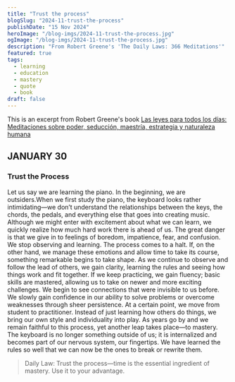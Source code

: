 ```yaml
---
title: "Trust the process"
blogSlug: "2024-11-trust-the-process"
publishDate: "15 Nov 2024"
heroImage: "/blog-imgs/2024-11-trust-the-process.jpg"
ogImage: "/blog-imgs/2024-11-trust-the-process.jpg"
description: "From Robert Greene's 'The Daily Laws: 366 Meditations'"
featured: true
tags:
  - learning
  - education
  - mastery
  - quote
  - book
draft: false
---
```


This is an excerpt from Robert Greene's book [Las leyes para todos los días: Meditaciones sobre poder, seducción, maestría, estrategia y naturaleza humana](https://www.goodreads.com/book/show/63853650-las-leyes-para-todos-los-d-as)

## JANUARY 30

### Trust the Process

Let us say we are learning the piano. In the beginning, we are outsiders.When we first study the piano, the keyboard looks rather intimidating—we don’t understand the relationships between the keys, the chords, the pedals, and everything else that goes into creating music. Although we might enter with excitement about what we can learn, we quickly realize how much hard work there is ahead of us. The great danger is that we give in to feelings of boredom, impatience, fear, and confusion. We stop observing and learning. The process comes to a halt. If, on the other hand, we manage these emotions and allow time to take its course, something remarkable begins to take shape. As we continue to observe and follow the lead of others, we gain clarity, learning the rules and seeing how things work and fit together. If we keep practicing, we gain fluency; basic skills are mastered, allowing us to take on newer and more exciting challenges. We begin to see connections that were invisible to us before. We slowly gain confidence in our ability to solve problems or overcome weaknesses through sheer persistence. At a certain point, we move from student to practitioner. Instead of just learning how others do things, we bring our own style and individuality into play. As years go by and we remain faithful to this process, yet another leap takes place—to mastery. The keyboard is no longer something outside of us; it is internalized and becomes part of our nervous system, our fingertips. We have learned the rules so well that we can now be the ones to break or rewrite them.

> Daily Law: Trust the process—time is the essential ingredient of mastery. Use it to your advantage.
